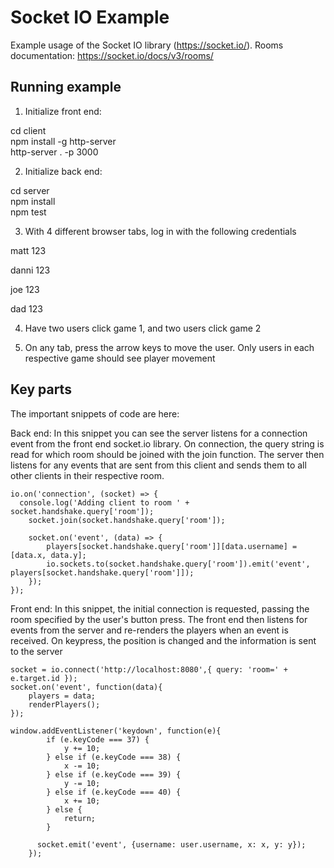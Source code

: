# Socket IO Example

Example usage of the Socket IO library (https://socket.io/). Rooms documentation: https://socket.io/docs/v3/rooms/

## Running example

1. Initialize front end:

cd client  
npm install -g http-server  
http-server . -p 3000  

2. Initialize back end:
 
cd server  
npm install  
npm test  

3. With 4 different browser tabs, log in with the following credentials

matt        123

danni       123

joe         123
  
dad         123

4. Have two users click game 1, and two users click game 2

5. On any tab, press the arrow keys to move the user. Only users in each respective game should see player movement

## Key parts

The important snippets of code are here:

Back end: 
In this snippet you can see the server listens for a connection event from the front end socket.io library. On connection, the query string is read for which room should be joined with the join function. The server then listens for any events that are sent from this client and sends them to all other clients in their respective room.

```
io.on('connection', (socket) => { 
  console.log('Adding client to room ' + socket.handshake.query['room']);
    socket.join(socket.handshake.query['room']);

    socket.on('event', (data) => {
        players[socket.handshake.query['room']][data.username] = [data.x, data.y];
        io.sockets.to(socket.handshake.query['room']).emit('event', players[socket.handshake.query['room']]);
    });
});
```

Front end:
In  this snippet, the initial connection is requested, passing the room specified by the user's button press. The front end then listens for events from the server and re-renders the players when an event is received. On keypress, the position is changed and the information is sent to the server

```
socket = io.connect('http://localhost:8080',{ query: 'room=' + e.target.id });
socket.on('event', function(data){
    players = data;
    renderPlayers();
});
            
window.addEventListener('keydown', function(e){
        if (e.keyCode === 37) {
            y += 10;
        } else if (e.keyCode === 38) {
            x -= 10;
        } else if (e.keyCode === 39) {
            y -= 10;
        } else if (e.keyCode === 40) {
            x += 10;
        } else {
            return;
        }

      socket.emit('event', {username: user.username, x: x, y: y});
    });
```


